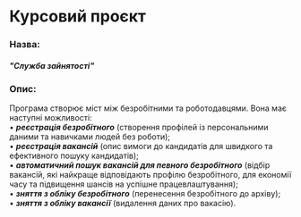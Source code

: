 # Курсовий проєкт 

### Назва:
#### _"Служба зайнятості"_

### Опис:
Програма створює міст між безробітними та роботодавцями. Вона має наступні можливості:  
• ___реєстрація безробітного___ (створення профілей із персональними даними та навичками людей без роботи);   
• ___реєстрація вакансій___ (опис вимоги до кандидатів для швидкого та ефективного пошуку кандидатів);   
• ___автоматичний пошук вакансій для певного безробітного___ (відбір вакансій, які найкраще відповідають профілю безробітного, для економії часу та підвищення шансів на успішне працевлаштування);  
• ___зняття з обліку безробітного___ (перенесення безробітного до архіву);   
• ___зняття з обліку вакансії___ (видалення даних про вакасію).